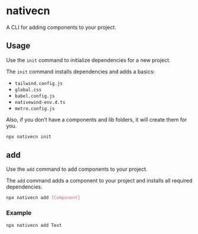 # nativecn

A CLI for adding components to your project.

## Usage

Use the `init` command to initialize dependencies for a new project.

The `init` command installs dependencies and adds a basics: 

- `tailwind.config.js`
- `global.css`
- `babel.config.js`
- `nativewind-env.d.ts`
- `metro.config.js`

Also, if you don’t have a components and lib folders, it will create them for you.

```bash
npx nativecn init
```

## add

Use the `add` command to add components to your project.

The `add` command adds a component to your project and installs all required dependencies.

```bash
npx nativecn add [Component]
```

### Example

```bash
npx nativecn add Text
```

